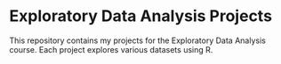 # Exploratory Data Analysis Projects

This repository contains my projects for the Exploratory Data Analysis course. Each project explores various datasets using R.